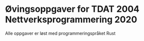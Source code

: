 <h1>Øvingsoppgaver for TDAT 2004 Nettverksprogrammering 2020</h1>

Alle oppgaver er løst med programmeringspråket Rust

